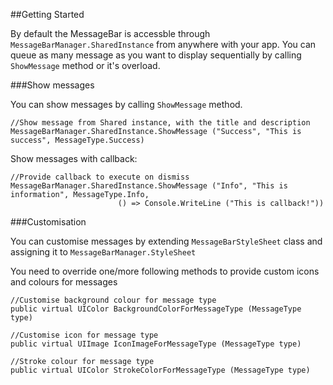##Getting Started

By default the MessageBar is accessble through `MessageBarManager.SharedInstance` from anywhere with your app. You can queue as many message as you want to display sequentially by calling `ShowMessage` method or it's overload.


###Show messages

You can show messages by calling `ShowMessage` method.

```
//Show message from Shared instance, with the title and description
MessageBarManager.SharedInstance.ShowMessage ("Success", "This is success", MessageType.Success)
```	
Show messages with callback:

```
//Provide callback to execute on dismiss	
MessageBarManager.SharedInstance.ShowMessage ("Info", "This is information", MessageType.Info, 
						() => Console.WriteLine ("This is callback!"))
```
						

###Customisation

You can customise messages by extending `MessageBarStyleSheet` class and assigning it to 
`MessageBarManager.StyleSheet`

You need to override one/more following methods to provide custom icons and colours for messages

```
//Customise background colour for message type
public virtual UIColor BackgroundColorForMessageType (MessageType type)
	
//Customise icon for message type
public virtual UIImage IconImageForMessageType (MessageType type)
	
//Stroke colour for message type
public virtual UIColor StrokeColorForMessageType (MessageType type)
```
	
